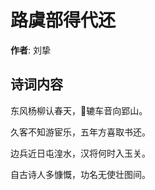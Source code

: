 # 路虞部得代还

**作者**: 刘挚

## 诗词内容

东风杨柳认春天，𫐆辘车音向郢山。

久客不知游宦乐，五年方喜取书还。

边兵近日屯湟水，汉将何时入玉关。

自古诗人多慷慨，功名无使壮图间。

